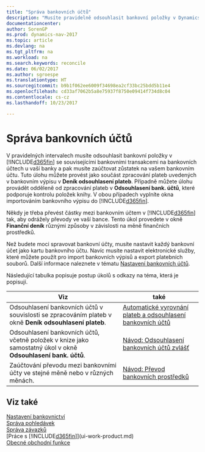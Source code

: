 ```yaml
---
title: "Správa bankovních účtů"
description: "Musíte pravidelně odsouhlasit bankovní položky v Dynamics NAV se souvisejícími bankovními transakcemi na bankovních účtech."
documentationcenter: 
author: SorenGP
ms.prod: dynamics-nav-2017
ms.topic: article
ms.devlang: na
ms.tgt_pltfrm: na
ms.workload: na
ms.search.keywords: reconcile
ms.date: 06/02/2017
ms.author: sgroespe
ms.translationtype: HT
ms.sourcegitcommit: b9b1f062ee6009f34698ea2cf33bc25bdd5b11e4
ms.openlocfilehash: cd33af7062b5a8e75937f8750e09414f734d8c04
ms.contentlocale: cs-cz
ms.lasthandoff: 10/23/2017

---
```

# <a name="managing-bank-accounts"></a>Správa bankovních účtů
V pravidelných intervalech musíte odsouhlasit bankovní položky v [!INCLUDE[d365fin](includes/d365fin_md.md)] se souvisejícími bankovními transakcemi na bankovních účtech u vaší banky a pak musíte zaúčtovat zůstatek na vašem bankovním účtu. Tuto úlohu můžete provést jako součást zpracování plateb uvedených v bankovním výpisu v **Deník odsouhlasení plateb**. Případně můžete úlohu provádět odděleně od zpracování plateb v **Odsouhlasení bank. účtů**, které podporuje kontrolu položek knihy. V obou případech vyplníte okna importováním bankovního výpisu do [!INCLUDE[d365fin](includes/d365fin_md.md)].

Někdy je třeba převést částky mezi bankovním účtem v [!INCLUDE[d365fin](includes/d365fin_md.md)] tak, aby odrážely převody ve vaší bance. Tento úkol provedete v okně **Finanční deník** různými způsoby v závislosti na měně finančních prostředků.

Než budete moci spravovat bankovní účty, musíte nastavit každý bankovní účet jako kartu bankovního účtu. Navíc musíte nastavit elektronické služby, které můžete použít pro import bankovních výpisů a export platebních souborů. Další informace naleznete v tématu [Nastavení bankovních účtů](bank-setup-banking.md).

Následující tabulka popisuje postup úkolů s odkazy na téma, která je popisují.

| Viz | také |
| --- | --- |
| Odsouhlasení bankovních účtů v souvislosti se zpracováním plateb v okně **Deník odsouhlasení plateb**. |[Automatické vyrovnání plateb a odsouhlasení bankovních účtů](receivables-apply-payments-auto-reconcile-bank-accounts.md) |
| Odsouhlasení bankovních účtů, včetně položek v knize jako samostatný úkol v okně **Odsouhlasení bank. účtů**. |[Návod: Odsouhlasení bankovních účtů zvlášť](bank-how-reconcile-bank-accounts-separately.md) |
| Zaúčtování převodu mezi bankovními účty ve stejné měně nebo v různých měnách. |[Návod: Převod bankovních prostředků](bank-how-transfer-bank-funds.md) |

## <a name="see-also"></a>Viz také
[Nastavení bankovnictví](bank-setup-banking.md)  
[Správa pohledávek](receivables-manage-receivables.md)  
[Správa závazků](payables-manage-payables.md)    
[Práce s [!INCLUDE[d365fin](includes/d365fin_md.md)]](ui-work-product.md)  
[Obecné obchodní funkce](ui-across-business-areas.md)  

